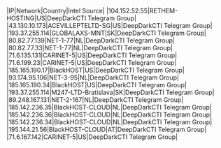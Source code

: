 |IP|Network|Country|Intel Source|
|104.152.52.55|RETHEM-HOSTING|US|DeepDarkCTI Telegram Group|
|43.130.10.173|ACEVILLEPTELTD-SG|US|DeepDarkCTI Telegram Group|
|193.37.255.114|GLOBALAXS-MNT|SK|DeepDarkCTI Telegram Group|
|80.82.77.139|NET-1-77|NL|DeepDarkCTI Telegram Group|
|80.82.77.33|NET-1-77|NL|DeepDarkCTI Telegram Group|
|71.6.135.131|CARINET-5|US|DeepDarkCTI Telegram Group|
|71.6.199.23|CARINET-5|US|DeepDarkCTI Telegram Group|
|185.165.190.17|BlackHOST|US|DeepDarkCTI Telegram Group|
|93.174.95.106|NET-3-95|NL|DeepDarkCTI Telegram Group|
|185.165.190.34|BlackHOST|US|DeepDarkCTI Telegram Group|
|193.37.255.114|M247-LTD-Bratislava|SK|DeepDarkCTI Telegram Group|
|89.248.167.131|NET-2-167|NL|DeepDarkCTI Telegram Group|
|185.142.236.35|BlackHOST-CLOUD|NL|DeepDarkCTI Telegram Group|
|185.142.236.36|BlackHOST-CLOUD|NL|DeepDarkCTI Telegram Group|
|185.142.236.34|BlackHOST-CLOUD|NL|DeepDarkCTI Telegram Group|
|195.144.21.56|BlackHOST-CLOUD|AT|DeepDarkCTI Telegram Group|
|71.6.167.142|CARINET-5|US|DeepDarkCTI Telegram Group|
